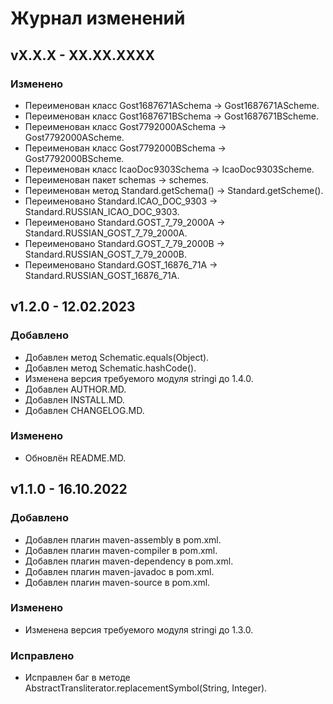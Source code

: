 # Журнал изменений
## vX.X.X - XX.XX.XXXX
### Изменено
* Переименован класс Gost1687671ASchema -> Gost1687671AScheme.
* Переименован класс Gost1687671BSchema -> Gost1687671BScheme.
* Переименован класс Gost7792000ASchema -> Gost7792000AScheme.
* Переименован класс Gost7792000BSchema -> Gost7792000BScheme.
* Переименован класс IcaoDoc9303Schema -> IcaoDoc9303Scheme.
* Переименован пакет schemas -> schemes.
* Переименован метод Standard.getSchema() -> Standard.getScheme().
* Переименовано Standard.ICAO_DOC_9303 -> Standard.RUSSIAN_ICAO_DOC_9303.
* Переименовано Standard.GOST_7_79_2000A -> Standard.RUSSIAN_GOST_7_79_2000A.
* Переименовано Standard.GOST_7_79_2000B -> Standard.RUSSIAN_GOST_7_79_2000B.
* Переименовано Standard.GOST_16876_71A -> Standard.RUSSIAN_GOST_16876_71A.

## v1.2.0 - 12.02.2023
### Добавлено
* Добавлен метод Schematic.equals(Object).
* Добавлен метод Schematic.hashCode().
* Изменена версия требуемого модуля stringi до 1.4.0.
* Добавлен AUTHOR.MD.
* Добавлен INSTALL.MD.
* Добавлен CHANGELOG.MD.

### Изменено
* Обновлён README.MD.

## v1.1.0 - 16.10.2022
### Добавлено
* Добавлен плагин maven-assembly в pom.xml.
* Добавлен плагин maven-compiler в pom.xml.
* Добавлен плагин maven-dependency в pom.xml.
* Добавлен плагин maven-javadoc в pom.xml.
* Добавлен плагин maven-source в pom.xml.

### Изменено
* Изменена версия требуемого модуля stringi до 1.3.0.

### Исправлено
* Исправлен баг в методе AbstractTransliterator.replacementSymbol(String, Integer).
